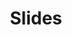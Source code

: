 ---
title: Slides
summary: An introduction to using Hugo Blox Builder's Slides feature.
authors: []
tags: []
categories: []

slides: 'v-full-1541_Abdelaal_Presentation'
  # Choose a theme from https://github.com/hakimel/reveal.js#theming
  #theme: black
  # Choose a code highlighting style (if highlighting enabled in `params.toml`)
  #   Light style: github. Dark style: dracula (default).
  #highlight_style: dracula
---